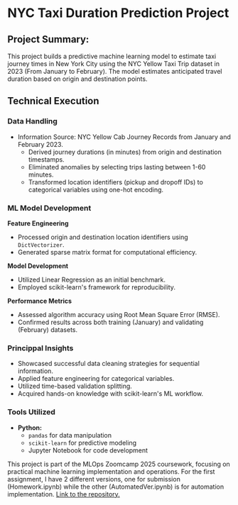 # NYC Taxi Duration Prediction Project
Project Summary:
---
This project builds a predictive machine learning model to estimate taxi journey times in New York City using the NYC Yellow Taxi Trip dataset in 2023 (From January to February). The model estimates anticipated travel duration based on origin and destination points.

Technical Execution
---
### Data Handling
- Information Source: NYC Yellow Cab Journey Records from January and February 2023.
  - Derived journey durations (in minutes) from origin and destination timestamps.
  - Eliminated anomalies by selecting trips lasting between 1-60 minutes.
  - Transformed location identifiers (pickup and dropoff IDs) to categorical variables using one-hot encoding.

### ML Model Development
  **Feature Engineering**
  - Processed origin and destination location identifiers using `DictVectorizer`.
  - Generated sparse matrix format for computational efficiency.

  **Model Development**
  - Utilized Linear Regression as an initial benchmark.
  - Employed scikit-learn's framework for reproducibility.

  **Performance Metrics**
  - Assessed algorithm accuracy using Root Mean Square Error (RMSE).
  - Confirmed results across both training (January) and validating (February) datasets.

### Princippal Insights
- Showcased successful data cleaning strategies for sequential information.
- Applied feature engineering for categorical variables.
- Utilized time-based validation splitting.
- Acquired hands-on knowledge with scikit-learn's ML workflow.

### Tools Utilized
- **Python:**
  - `pandas` for data manipulation
  - `scikit-learn` for predictive modeling
  - Jupyter Notebook for code development

This project is part of the MLOps Zoomcamp 2025 coursework, focusing on practical machine learning implementation and operations. For the first assignment, I have 2 different versions, one for submission (Homework.ipynb) while the other (AutomatedVer.ipynb) is for automation implementation.
[Link to the repository.](https://github.com/h-sutiwas/mlops-journey)
